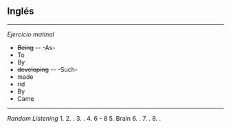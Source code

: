 ## Inglés
---
_Ejercicio matinal_
- ~~Being~~ -- -As-
- To
- By
- ~~developing~~ -- -Such-
- made
- rid
- By
- Came
---
_Random Listening_
1. 
2. .
3. .
4. 6 - 8
5. Brain
6. .
7. .
8. .